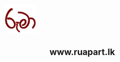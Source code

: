 <p><img src="https://github.com/Nirmana-KAS/Ruma-Website--Web-Application-Development-/blob/main/img/Ruma%20logo%20brown.png" width="100px"></p>
<h1 align="center"><b> www.ruapart.lk </b></h1>

